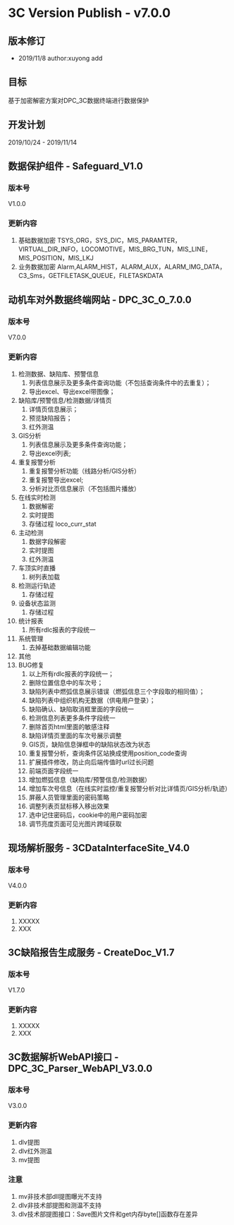3C Version Publish - v7.0.0 
=================
  
版本修订
-----------------------------------
+ 2019/11/8  author:xuyong  add  


目标
-----------------------------------
基于加密解密方案对DPC_3C数据终端进行数据保护

开发计划
-----------------------------------
2019/10/24 - 2019/11/14  

数据保护组件 - Safeguard_V1.0
-----------------------------------
### 版本号
V1.0.0
### 更新内容
1. 基础数据加密
TSYS_ORG，SYS_DIC，MIS_PARAMTER，VIRTUAL_DIR_INFO，LOCOMOTIVE，MIS_BRG_TUN，MIS_LINE，MIS_POSITION，MIS_LKJ
2. 业务数据加密
Alarm,ALARM_HIST，ALARM_AUX，ALARM_IMG_DATA，C3_Sms，GETFILETASK_QUEUE，FILETASKDATA

动机车对外数据终端网站 - DPC_3C_O_7.0.0
-----------------------------------
### 版本号
V7.0.0
### 更新内容
1. 检测数据、缺陷库、预警信息
    1. 列表信息展示及更多条件查询功能（不包括查询条件中的去重复）；  
    2. 导出excel、导出excel带图像；  
2. 缺陷库/预警信息/检测数据/详情页
    1. 详情页信息展示；
    2. 预览缺陷报告；
    3. 红外测温
3. GIS分析
    1. 列表信息展示及更多条件查询功能；
    2. 导出excel列表;
4. 重复报警分析
    1. 重复报警分析功能（线路分析/GIS分析）
    2. 重复报警导出excel;
    3. 分析对比页信息展示（不包括图片播放）
5. 在线实时检测
    1. 数据解密
    2. 实时提图
    3. 存储过程 loco_curr_stat
6. 主动检测
    1. 数据字段解密
    2. 实时提图
    3. 红外测温
7. 车顶实时直播
    1. 树列表加载
8. 检测运行轨迹
    1. 存储过程
9. 设备状态监测
    1. 存储过程
10. 统计报表
    1. 所有rdlc报表的字段统一
11. 系统管理
    1. 去掉基础数据编辑功能
12. 其他
13. BUG修复
    1. 以上所有rdlc报表的字段统一；  
    2. 删除位置信息中的车次号；  
    3. 缺陷列表中燃弧信息展示错误（燃弧信息三个字段取的相同值）；  
    4. 缺陷列表中组织机构无数据（供电用户登录）；  
    5. 缺陷确认、缺陷取消框里面的字段统一  
    6. 检测信息列表更多条件字段统一  
    7. 删除首页html里面的敏感注释  
    8. 缺陷详情页里面的车次号展示调整
    9. GIS页，缺陷信息弹框中的缺陷状态改为状态
    10. 重复报警分析，查询条件区站换成使用position_code查询
    11. 扩展插件修改，防止向后端传值时url过长问题
    12. 前端页面字段统一
    13. 增加燃弧信息（缺陷库/预警信息/检测数据）
    14. 增加车次号信息（在线实时监控/重复报警分析对比详情页/GIS分析/轨迹）
    15. 屏蔽人员管理里面的密码策略
    16. 调整列表页鼠标移入移出效果
    17. 选中记住密码后，cookie中的用户密码加密
    18. 调节亮度页面可见光图片跨域获取

现场解析服务 - 3CDataInterfaceSite_V4.0
-----------------------------------
### 版本号
V4.0.0 
### 更新内容
1. XXXXX
2. XXX

3C缺陷报告生成服务 - CreateDoc_V1.7
-----------------------------------
### 版本号
V1.7.0
### 更新内容
1. XXXXX
2. XXX

3C数据解析WebAPI接口 - DPC_3C_Parser_WebAPI_V3.0.0
-----------------------------------
### 版本号
V3.0.0
### 更新内容
1. dlv提图
2. dlv红外测温
3. mv提图
### 注意
1. mv非技术部dll提图曝光不支持
2. dlv非技术部提图和测温不支持
3. dlv技术部提图接口：Save图片文件和get内存byte[]函数存在差异